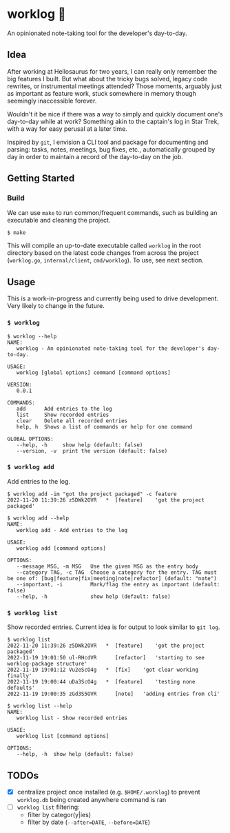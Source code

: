 # worklog 📝

An opinionated note-taking tool for the developer's day-to-day.

## Idea

After working at Hellosaurus for two years, I can really only remember the big features I built. But what about the tricky bugs solved, legacy code rewrites, or instrumental meetings attended? Those moments, arguably just as important as feature work, stuck somewhere in memory though seemingly inaccessible forever.

Wouldn't it be nice if there was a way to simply and quickly document one's day-to-day while at work? Something akin to the captain's log in Star Trek, with a way for easy perusal at a later time.

Inspired by `git`, I envision a CLI tool and package for documenting and parsing: tasks, notes, meetings, bug fixes, etc., automatically grouped by day in order to maintain a record of the day-to-day on the job.

## Getting Started

### Build

We can use `make` to run common/frequent commands, such as building an executable and cleaning the project.

```console
$ make
```

This will compile an up-to-date executable called `worklog` in the root directory based on the latest code changes from across the project (`worklog.go`, `internal/client`, `cmd/worklog`). To use, see next section.

## Usage

This is a work-in-progress and currently being used to drive development. Very likely to change in the future.

### `$ worklog`

```console
$ worklog --help
NAME:
   worklog - An opinionated note-taking tool for the developer's day-to-day.

USAGE:
   worklog [global options] command [command options]

VERSION:
   0.0.1

COMMANDS:
   add      Add entries to the log
   list     Show recorded entries
   clear    Delete all recorded entries
   help, h  Shows a list of commands or help for one command

GLOBAL OPTIONS:
   --help, -h     show help (default: false)
   --version, -v  print the version (default: false)
```

### `$ worklog add`

Add entries to the log.

```console
$ worklog add -im "got the project packaged" -c feature
2022-11-20 11:39:26	z5DWk2OVR	*  [feature]	'got the project packaged'

$ worklog add --help
NAME:
   worklog add - Add entries to the log

USAGE:
   worklog add [command options]

OPTIONS:
   --message MSG, -m MSG   Use the given MSG as the entry body
   --category TAG, -c TAG  Choose a category for the entry. TAG must be one of: [bug|feature|fix|meeting|note|refactor] (default: "note")
   --important, -i         Mark/flag the entry as important (default: false)
   --help, -h              show help (default: false)
```

### `$ worklog list`

Show recorded entries. Current idea is for output to look similar to `git log`.

```console
$ worklog list
2022-11-20 11:39:26	z5DWk2OVR	*  [feature]	'got the project packaged'
2022-11-19 19:01:50	ul-RHcdVR	   [refactor]	'starting to see worklog-package structure'
2022-11-19 19:01:12	Vu2eScO4g	*  [fix]	'got clear working finally'
2022-11-19 19:00:44	uDa3ScO4g	*  [feature]	'testing none defaults'
2022-11-19 19:00:35	zGd3S5OVR	   [note]	'adding entries from cli'

$ worklog list --help
NAME:
   worklog list - Show recorded entries

USAGE:
   worklog list [command options]

OPTIONS:
   --help, -h  show help (default: false)
```

## TODOs

- [x] centralize project once installed (e.g. `$HOME/.worklog`) to prevent `worklog.db` being created anywhere command is ran
- [ ] `worklog list` filtering:
  - filter by categor(y|ies)
  - filter by date (`--after=DATE`, `--before=DATE`)
